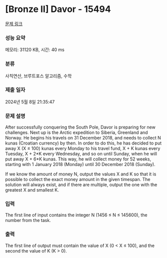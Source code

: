 # [Bronze II] Davor - 15494 

[문제 링크](https://www.acmicpc.net/problem/15494) 

### 성능 요약

메모리: 31120 KB, 시간: 40 ms

### 분류

사칙연산, 브루트포스 알고리즘, 수학

### 제출 일자

2024년 5월 8일 21:35:47

### 문제 설명

<p>After successfully conquering the South Pole, Davor is preparing for new challenges. Next up is the Arctic expedition to Siberia, Greenland and Norway. He begins his travels on 31 December 2018, and needs to collect N kunas (Croatian currency) by then. In order to do this, he has decided to put away X (X ≤ 100) kunas every Monday to his travel fund, X + K kunas every Tuesday, X + 2*K every Wednesday, and so on until Sunday, when he will put away X + 6*K kunas. This way, he will collect money for 52 weeks, starting with 1 January 2018 (Monday) until 30 December 2018 (Sunday).</p>

<p>If we know the amount of money N, output the values X and K so that it is possible to collect the exact money amount in the given timespan. The solution will always exist, and if there are multiple, output the one with the greatest X and smallest K.</p>

### 입력 

 <p>The first line of input contains the integer N (1456 ≤ N ≤ 145600), the number from the task.</p>

### 출력 

 <p>The first line of output must contain the value of X (0 < X ≤ 100), and the second the value of K (K > 0).</p>

